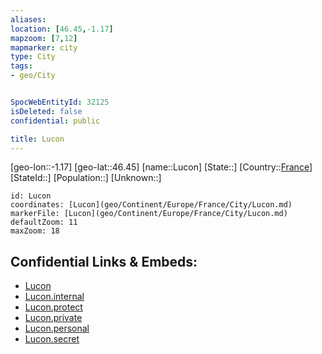 ```yaml
---
aliases: 
location: [46.45,-1.17]
mapzoom: [7,12] 
mapmarker: city 
type: City
tags:
- geo/City


SpocWebEntityId: 32125
isDeleted: false
confidential: public

title: Lucon
---
```

[geo-lon::-1.17]
[geo-lat::46.45]
[name::Lucon]
[State::]
[Country::[France](geo/Continent/Europe/France.md)]
[StateId::]
[Population::]
[Unknown::]


```leaflet
id: Lucon
coordinates: [Lucon](geo/Continent/Europe/France/City/Lucon.md)
markerFile: [Lucon](geo/Continent/Europe/France/City/Lucon.md)
defaultZoom: 11 
maxZoom: 18
```


## Confidential Links & Embeds: 
- [Lucon](../../../../../../_public/geo/Continent/Europe/France/City/Lucon.md) 
- [Lucon.internal](../../../../../../_internal/geo/Continent/Europe/France/City/Lucon.internal.md) 
- [Lucon.protect](../../../../../../_protect/geo/Continent/Europe/France/City/Lucon.protect.md) 
- [Lucon.private](../../../../../../_private/geo/Continent/Europe/France/City/Lucon.private.md) 
- [Lucon.personal](../../../../../../_personal/geo/Continent/Europe/France/City/Lucon.personal.md) 
- [Lucon.secret](../../../../../../_secret/geo/Continent/Europe/France/City/Lucon.secret.md) 
